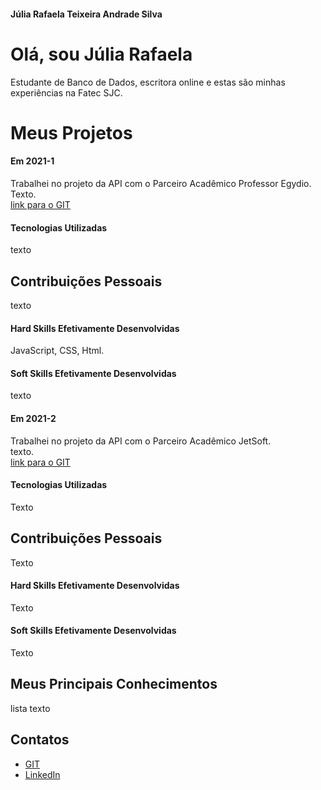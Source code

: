 #### Júlia Rafaela Teixeira Andrade Silva

# Olá, sou Júlia Rafaela

Estudante de Banco de Dados, escritora online e estas são minhas experiências na Fatec SJC.

# Meus Projetos

#### Em 2021-1
Trabalhei no projeto da API com o Parceiro Acadêmico Professor Egydio.<br> Texto. <br>
[link para o GIT](https://github.com/DeskwarePI/API-VoMariaFelix)

#### Tecnologias Utilizadas
texto

## Contribuições Pessoais
texto

#### Hard Skills Efetivamente Desenvolvidas
 JavaScript, CSS, Html.

#### Soft Skills Efetivamente Desenvolvidas
texto

#### Em 2021-2
Trabalhei no projeto da API com o Parceiro Acadêmico JetSoft.<br> texto.<br>
[link para o GIT](https://github.com/Inodevs)

#### Tecnologias Utilizadas
Texto

## Contribuições Pessoais
Texto

#### Hard Skills Efetivamente Desenvolvidas
Texto

#### Soft Skills Efetivamente Desenvolvidas
Texto


## Meus Principais Conhecimentos
lista texto

## Contatos
* [GIT](https://www.git.com)
* [LinkedIn](https://www.linkedin.com)

